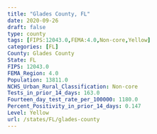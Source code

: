 ```yaml
---
title: "Glades County, FL"
date: 2020-09-26
draft: false
type: county
tags: [FIPS:12043.0,FEMA:4.0,Non-core,Yellow]
categories: [FL]
County: Glades County
State: FL
FIPS: 12043.0
FEMA_Region: 4.0
Population: 13811.0
NCHS_Urban_Rural_Classification: Non-core
Tests_in_prior_14_days: 163.0
Fourteen_day_test_rate_per_100000: 1180.0
Percent_Positivity_in_prior_14_days: 0.147
Level: Yellow
url: /states/FL/glades-county
---
```



